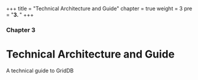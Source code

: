 +++
title = "Technical Architecture and Guide"
chapter = true
weight = 3
pre = "<b>3. </b>"
+++

### Chapter 3

# Technical Architecture and Guide

A technical guide to GridDB
